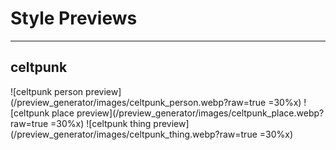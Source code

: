 # Style Previews
---

## celtpunk
![celtpunk person preview](/preview_generator/images/celtpunk_person.webp?raw=true =30%x) ![celtpunk place preview](/preview_generator/images/celtpunk_place.webp?raw=true =30%x) ![celtpunk thing preview](/preview_generator/images/celtpunk_thing.webp?raw=true =30%x)